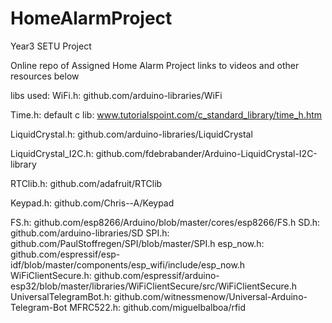# HomeAlarmProject
Year3 SETU Project

Online repo of Assigned Home Alarm Project
links to videos and other resources below

libs used:
WiFi.h: github.com/arduino-libraries/WiFi

Time.h: default c lib: www.tutorialspoint.com/c_standard_library/time_h.htm

LiquidCrystal.h: github.com/arduino-libraries/LiquidCrystal

LiquidCrystal_I2C.h: github.com/fdebrabander/Arduino-LiquidCrystal-I2C-library

RTClib.h: github.com/adafruit/RTClib

Keypad.h: github.com/Chris--A/Keypad

FS.h: github.com/esp8266/Arduino/blob/master/cores/esp8266/FS.h
SD.h: github.com/arduino-libraries/SD
SPI.h: github.com/PaulStoffregen/SPI/blob/master/SPI.h
esp_now.h: github.com/espressif/esp-idf/blob/master/components/esp_wifi/include/esp_now.h
WiFiClientSecure.h: github.com/espressif/arduino-esp32/blob/master/libraries/WiFiClientSecure/src/WiFiClientSecure.h
UniversalTelegramBot.h: github.com/witnessmenow/Universal-Arduino-Telegram-Bot
MFRC522.h: github.com/miguelbalboa/rfid
